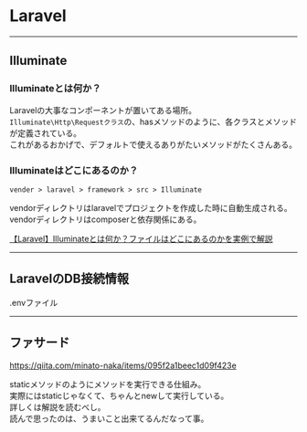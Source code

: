 # Laravel

---

## Illuminate

### Illuminateとは何か？

Laravelの大事なコンポーネントが置いてある場所。  
`Illuminate\Http\Requestクラス`の、hasメソッドのように、各クラスとメソッドが定義されている。  
これがあるおかげで、デフォルトで使えるありがたいメソッドがたくさんある。  

### Illuminateはどこにあるのか？

`vender > laravel > framework > src > Illuminate`  

vendorディレクトリはlaravelでプロジェクトを作成した時に自動生成される。  
vendorディレクトリはcomposerと依存関係にある。  

[【Laravel】Illuminateとは何か？ファイルはどこにあるのかを実例で解説](https://prograshi.com/framework/laravel/what-is-illuminate/)  

---

## LaravelのDB接続情報

.envファイル

---

## ファサード

<https://qiita.com/minato-naka/items/095f2a1beec1d09f423e>  

staticメソッドのようにメソッドを実行できる仕組み。  
実際にはstaticじゃなくて、ちゃんとnewして実行している。  
詳しくは解説を読むべし。  
読んで思ったのは、うまいこと出来てるんだなって事。  
